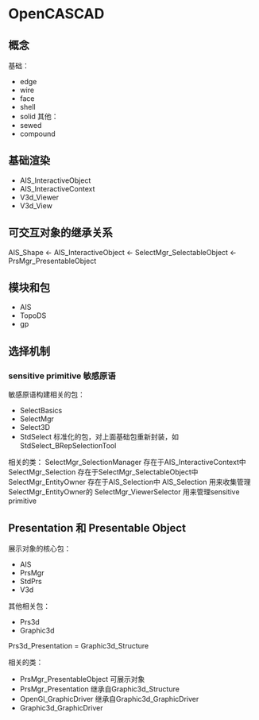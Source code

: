 # OpenCASCAD

## 概念

基础：
- edge
- wire
- face
- shell
- solid
其他：
- sewed
- compound

## 基础渲染

- AIS_InteractiveObject
- AIS_InteractiveContext
- V3d_Viewer
- V3d_View

## 可交互对象的继承关系

AIS_Shape <- AIS_InteractiveObject <- SelectMgr_SelectableObject <- PrsMgr_PresentableObject

## 模块和包

- AIS
- TopoDS
- gp

## 选择机制

### sensitive primitive 敏感原语

敏感原语构建相关的包：
- SelectBasics
- SelectMgr
- Select3D
- StdSelect 标准化的包，对上面基础包重新封装，如StdSelect_BRepSelectionTool

相关的类：
SelectMgr_SelectionManager  存在于AIS_InteractiveContext中
SelectMgr_Selection         存在于SelectMgr_SelectableObject中
SelectMgr_EntityOwner       存在于AIS_Selection中
AIS_Selection               用来收集管理SelectMgr_EntityOwner的
SelectMgr_ViewerSelector    用来管理sensitive primitive


## Presentation 和 Presentable Object

展示对象的核心包：
- AIS
- PrsMgr
- StdPrs
- V3d

其他相关包：
- Prs3d
- Graphic3d

Prs3d_Presentation = Graphic3d_Structure

相关的类：
- PrsMgr_PresentableObject      可展示对象
- PrsMgr_Presentation           继承自Graphic3d_Structure
- OpenGl_GraphicDriver          继承自Graphic3d_GraphicDriver
- Graphic3d_GraphicDriver





